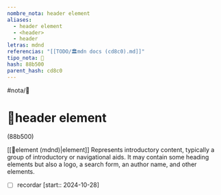 ```yaml
---
nombre_nota: header element
aliases:
  - header element
  - <header>
  - header
letras: mdnd
referencias: "[[TODO/🏛️mdn docs (cd8c0).md]]"
tipo_nota: 📑
hash: 88b500
parent_hash: cd8c0
---
```


#nota/📑

# 📑header element
<div class="hash">(88b500)</div>

[[📑element (mdnd)|element]]
Represents introductory content, typically a group of introductory or navigational aids. It may contain some heading elements but also a logo, a search form, an author name, and other elements.

- [ ] recordar  [start:: 2024-10-28]
